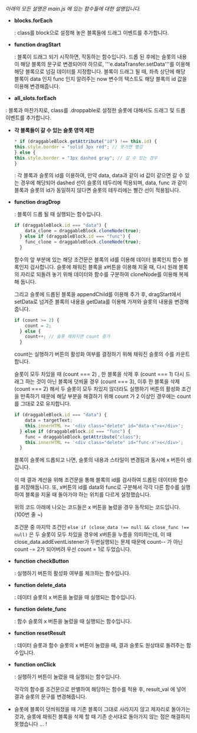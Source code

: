 *아래의 모든 설명은 main.js 에 있는 함수들에 대한 설명입니다.*



* **blocks.forEach**

  : class를 block으로 설정해 놓은 블록들에 드래그 이벤트를 추가합니다.



* **function dragStart**

   : 블록이 드래그 되기 시작하면, 작동하는 함수입니다. 드롭 된 후에는 슬롯의 내용이 해당 블록의 문구로 변경되어야 하므로, '''e.dataTransfer.setData'''를 이용해 해당 블록으로 넘길 데이터를 지정합니다. 블록이 드래그 될 때, 좌측 상단에 해당 블록이 data 인지 func 인지 알려주는 now 변수의 텍스트도 해당 블록의 id 값을 이용해 변경해줍니다.



*  **all_slots.forEach**

  : 블록과 마찬가지로, class를 .droppable로 설정한 슬롯에 대해서도 드래그 및 드롭 이벤트를 추가합니다.



* **각 블록들이 갈 수 있는 슬롯 영역 제한**

  ```javascript
  * if (draggableBlock.getAttribute("id") !== this.id) {
  this.style.border = "solid 3px red"; // 못가면 빨강
  } else {
  this.style.border = "3px dashed gray"; // 갈 수 있는 경우
  }
  ```

  : 각 블록과 슬롯의 id를 이용하여, 만약 data, data과 같이 id 값이 같으면 갈 수 있는 경우에 해당되어 dashed 선이 슬롯의 테두리에 적용되며, data,  func 과 같이 블록과 슬롯의 id가 동일하지 않다면 슬롯의 테두리에는 빨간 선이 적용됩니다.

  

* **function dragDrop** 

  : 블록이 드롭 될 때 실행되는 함수입니다. 

  ```javascript
  if (draggableBlock.id === "data") {
      data_clone = draggableBlock.cloneNode(true);
    } else if (draggableBlock.id === "func") {
      func_clone = draggableBlock.cloneNode(true);
    }
  ```

  함수의 앞 부분에 있는 해당 조건문은 블록의 id를 이용해 데이터 블록인지 함수 블록인지 검사합니다. 슬롯에 채워진 블록을 x버튼을 이용해 지울 때, 다시 원래 블록의 자리로 되돌려 놓기 위해 데이터와 함수를 구분하여 cloneNode를 이용해 복제해 둡니다.

  그리고 슬롯에 드롭된 블록을 appendChild를 이용해 추가 후, dragStart에서 setData로 넘겨준 블록의 내용을 getData를 이용해 가져와 슬롯의 내용을 변경해줍니다. 

  

  ```javascript
  if (count >= 2) {
      count = 2;
    } else {
      count++; // 슬롯 채워지면 count 증가
    }
  ```

  count는 실행하기 버튼의 활성화 여부를 결정하기 위해 채워진 슬롯의 수를 카운트 합니다.

  슬롯이 모두 차있을 때 (count === 2) , 한 블록을 삭제 후 (count === 1) 다시 드래그 하는 것이 아닌 블록에 덧씌울 경우 (count === 3), 이후 한 블록을 삭제 (count === 2) 해서 두 슬롯이 모두 차있지 않더라도 실행하기 버튼의 활성화 조건을 만족하기 때문에 해당 부분을 해결하기 위해 count 가 2 이상인 경우에는 count를 그대로 2로 유지합니다.

  

  ```javascript
  if (draggableBlock.id === "data") {
      data = targetText;
      this.innerHTML += '<div class="delete" id="data-x">x</div>';
    } else if (draggableBlock.id === "func") {
      func = draggableBlock.getAttribute("class");
      this.innerHTML += '<div class="delete" id="func-x">x</div>';
    }
  ```

  블록이 슬롯에 드롭되고 나면, 슬롯의 내용과 스타일이 변경됨과 동시에 x 버튼이 생깁니다.

  이 때 결과 계산을 위해 조건문을 통해 블록의 id를 검사하여 드롭된 데이터와 함수를 저장해둡니다. 또, x버튼의 id를 data와 func로 구분해서 각각 다른 함수를 실행하여 블록을 지울 때 돌아가야 하는 위치를 다르게 설정했습니다.

  

  위의 코드 아래에 나오는 코드들은 x 버튼을 눌렀을 경우 동작되는 코드입니다. (100번 줄 ~)

  조건문 중 마지막 조건인 ```else if (close_data !== null && close_func !== null)``` 은 두 슬롯이 모두 차있을 경우에 x버튼을 누름을 의미하는데, 이 때 close_data.addEventListener가 두번실행되는 문제 때문에 count-- 가 아닌 count -= 2가 되어버려 우선 count = 1로 두었습니다.

  

* **function checkButton**

  : 실행하기 버튼의 활성화 여부를 체크하는 함수입니다. 



* **function delete_data**

  : 데이터 슬롯의 x 버튼을 눌렀을 때 실행되는 함수입니다. 

  

* **function delete_func**

  : 함수 슬롯의 x 버튼을 눌렀을 때 실행되는 함수입니다.



* **function resetResult**

  : 데이터 슬롯과 함수 슬롯의 x 버튼이 눌렸을 때, 결과 슬롯도 원상태로 돌려주는 함수입니다. 

  

* **function onClick**

  : 실행하기 버튼이 눌렸을 때 실행되는 함수입니다.

  각각의 함수를 조건문으로 판별하여 해당하는 함수를 적용 후, result_val 에 넣어 결과 슬롯의 문구를 변경해줍니다.


- 슬롯에 블록이 덧씌워졌을 때 기존 블록이 그대로 사라지지 않고 제자리로 돌아가는 것과, 
슬롯에 채워진 블록을 삭제 할 때 기존 순서대로 돌아가지 않는 점은 해결하지 못했습니다 ... !
